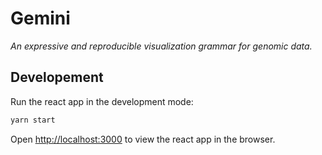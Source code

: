 # Gemini
*An expressive and reproducible visualization grammar for genomic data.*

## Developement
Run the react app in the development mode:

```sh
yarn start
```

Open [http://localhost:3000](http://localhost:3000) to view the react app in the browser.